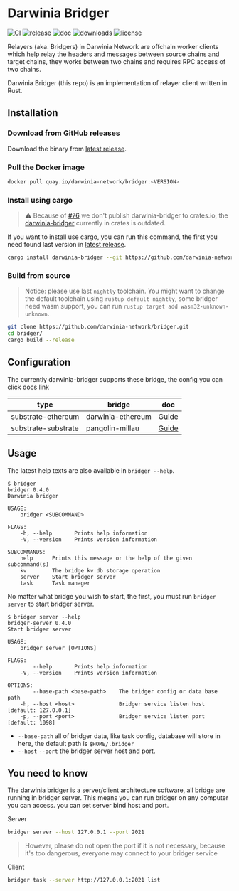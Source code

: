 # Darwinia Bridger

[![CI](https://github.com/darwinia-network/bridger/workflows/CI/badge.svg)](https://github.com/darwinia-network/bridger/actions)
[![release](https://img.shields.io/github/v/release/darwinia-network/bridger)](https://github.com/darwinia-network/bridger/releases/latest)
[![doc](https://img.shields.io/badge/current-docs-brightgreen.svg)](https://github.com/darwinia-network/bridger/)
[![downloads](https://img.shields.io/crates/d/darwinia-bridger.svg)](https://github.com/darwinia-network/bridger/releases/)
[![license](https://img.shields.io/github/license/darwinia-network/bridger)](https://choosealicense.com/licenses/gpl/)

Relayers (aka. Bridgers) in Darwinia Network are offchain worker clients which help relay the headers and messages between source chains and target chains, they works between two chains and requires RPC access of two chains.

Darwinia Bridger (this repo) is an implementation of relayer client written in Rust.

## Installation

### Download from GitHub releases

Download the binary from [latest release](https://github.com/darwinia-network/bridger/releases/latest).

### Pull the Docker image

```bash
docker pull quay.io/darwinia-network/bridger:<VERSION>
```

### Install using cargo

> ⚠️ Because of [#76](https://github.com/darwinia-network/bridger/issues/76) we don't publish darwinia-bridger to crates.io, the [darwinia-bridger](https://crates.io/crates/darwinia-bridger) currently in crates is outdated.

If you want to install use cargo, you can run this command, the first you need found last version in [latest release](https://github.com/darwinia-network/bridger/releases/latest).

```bash
cargo install darwinia-bridger --git https://github.com/darwinia-network/bridger --tag <VERSION>
```

### Build from source

> Notice: please use last `nightly` toolchain. You might want to change the default toolchain using `rustup default nightly`, some bridger need wasm support, you can run `rustup target add wasm32-unknown-unknown`.

```bash
git clone https://github.com/darwinia-network/bridger.git
cd bridger/
cargo build --release
```

## Configuration

The currently darwinia-bridger supports these bridge, the config you can click docs link

| type                | bridge            | doc                                                  |
| ------------------- | ----------------- | ---------------------------------------------------- |
| substrate-ethereum  | darwinia-ethereum | [Guide](./task/task-darwinia-ethereum/docs/Guide.md) |
| substrate-substrate | pangolin-millau   | [Guide](./task/task-pangolin-millau/docs/Guide.md)   |

## Usage

The latest help texts are also available in `bridger --help`.

```
$ bridger
bridger 0.4.0
Darwinia bridger

USAGE:
    bridger <SUBCOMMAND>

FLAGS:
    -h, --help       Prints help information
    -V, --version    Prints version information

SUBCOMMANDS:
    help      Prints this message or the help of the given subcommand(s)
    kv        The bridge kv db storage operation
    server    Start bridger server
    task      Task manager
```

No matter what bridge you wish to start, the first, you must run `bridger server` to start bridger server.

```text
$ bridger server --help
bridger-server 0.4.0
Start bridger server

USAGE:
    bridger server [OPTIONS]

FLAGS:
        --help       Prints help information
    -V, --version    Prints version information

OPTIONS:
        --base-path <base-path>    The bridger config or data base path
    -h, --host <host>              Bridger service listen host [default: 127.0.0.1]
    -p, --port <port>              Bridger service listen port [default: 1098]
```

- `--base-path` all of bridger data, like task config, database will store in here, the default path is `$HOME/.bridger`
- `--host` `--port` the bridger server host and port.

## You need to know

The darwinia bridger is a server/client architecture software, all bridge are running in bridger server.
This means you can run bridger on any computer you can access. you can set server bind host and port.

Server

```bash
bridger server --host 127.0.0.1 --port 2021
```

> However, please do not open the port if it is not necessary, because it's too dangerous, everyone may connect to your bridger service

Client

```bash
bridger task --server http://127.0.0.1:2021 list
```
